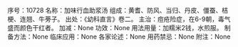 序号：10728
名称：加味行血助浆汤
组成：黄耆、防风、当归、丹皮、僵蚕、桔梗、连翘、牛蒡子。
出处：《幼科直言》卷二。
主治：痘疮险症，在6-9朝，毒气盛而颜色干红者。
加减：None
功效：None
用法用量：加糯米2钱，水煎服。
制备方法：None
临床应用：None
各家论述：None
用药禁忌：None
附注：None
